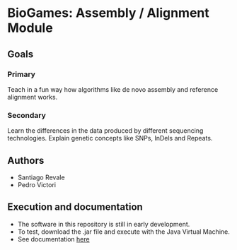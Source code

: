 # BioGames: Assembly / Alignment Module

## Goals

### Primary
Teach in a fun way how algorithms like de novo assembly and reference alignment works.
### Secondary
Learn the differences in the data produced by different sequencing technologies.
Explain genetic concepts like SNPs, InDels and Repeats.

## Authors
- Santiago Revale
- Pedro Victori

## Execution and documentation
- The software in this repository is still in early development.
- To test, download the .jar file and execute with the Java Virtual Machine.
- See documentation [here](https://pedrovictori.github.io/DNA-sequencing-game/) 